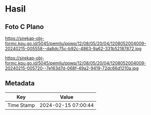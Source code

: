 # Hasil

## Foto C Plano

https://sirekap-obj-formc.kpu.go.id/5045/pemilu/ppwp/12/08/05/20/04/1208052004009-20240215-005558--da8dc75c-b92c-4863-9a62-331b52187872.jpg

https://sirekap-obj-formc.kpu.go.id/5045/pemilu/ppwp/12/08/05/20/04/1208052004009-20240215-005720--7e163d7d-068f-49a2-9419-72dc66d1210a.jpg


## Metadata

| Key        | Value               |
| ---------- | ------------------- |
| Time Stamp | 2024-02-15 07:00:44 |



